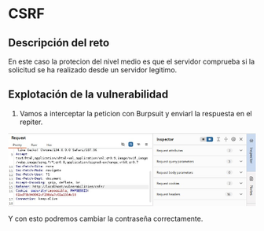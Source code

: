 # CSRF

## Descripción del reto

En este caso la protecion del nivel medio es que el servidor comprueba si la solicitud se ha realizado desde un servidor legitimo.

## Explotación de la vulnerabilidad

1. Vamos a interceptar la peticion con Burpsuit y enviarl la respuesta en el repiter.

![CSRF](/img/CSRF/Captura1Medium.jpg)

Y con esto podremos cambiar la contraseña correctamente.